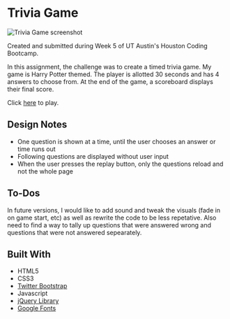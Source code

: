 # Trivia Game

![Trivia Game screenshot](https://user-images.githubusercontent.com/41342213/98136314-6c846900-1e86-11eb-82ab-344e36ba1935.png)

Created and submitted during Week 5 of UT Austin's Houston Coding Bootcamp.  

In this assignment, the challenge was to create a timed trivia game. My game is Harry Potter themed. The player is allotted 30 seconds and has 4 answers to choose from. At the end of the game, a scoreboard displays their final score.

Click [here](https://rchlblns.github.io/TriviaGame/) to play.

## Design Notes
* One question is shown at a time, until the user chooses an answer or time runs out
* Following questions are displayed without user input
* When the user presses the replay button, only the questions reload and not the whole page

## To-Dos
In future versions, I would like to add sound and tweak the visuals (fade in on game start, etc) as well as rewrite the code to be less repetative. Also need to find a way to tally up questions that were answered wrong and questions that were not answered sepearately.

## Built With
* HTML5
* CSS3
* [Twitter Bootstrap](https://getbootstrap.com/)
* Javascript
* [jQuery Library](https://jquery.com/)
* [Google Fonts](https://fonts.google.com/)

